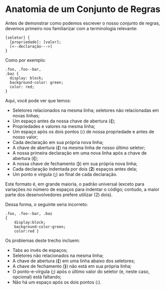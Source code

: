 # Anatomia de um Conjunto de Regras
Antes de demonstrar como podemos escrever o nosso conjunto de regras, devemos primeiro nos familiarizar com a terminologia relevante:
```
[seletor] {
  [propriedade]: [valor];
  [<--declaração--->]
}
```

Como por exemplo:
```
.foo, .foo--bar,
.baz {
  display: block;
  background-color: green;
  color: red;
}
```
Aqui, você pode ver que temos:
- Seletores relacionados na mesma linha; seletores não relacionadas em novas linhas;
- Um espaço antes da nossa chave de abertura (**{**);
- Propriedades e valores na mesma linha;
- Um espaço após os dois pontos (**:**) de nossa propriedade e antes de nosso valor;
- Cada declaração em sua própria nova linha;
- A chave de abertura (**{**) na mesma linha de nosso último seletor;
- A nossa primeira declaração em uma nova linha após a chave de abertura (**{**);
- A nossa chave de fechamento (**}**) em sua própria nova linha;
- Cada declaração indentada por dois (**2**) espaços antes dela;
- Um ponto e vírgula (**;**) ao final de cada declaração.

Este formato é, em grande maioria, o padrão universal (exceto para variações no número de espaços para indentar o código; contudo, a maior parte dos desenvolvedores prefere utilizar (2) dois).

Dessa forma, o seguinte seria incorreto:
```
.foo, .foo--bar, .baz
{
	display:block;
	background-color:green;
	color:red }
```
Os problemas deste trecho incluem:
- Tabs ao invés de espaços;
- Seletores não relacionados na mesma linha;
- A chave de abertura (**{**) em uma linha abaixo dos seletores;
- A chave de fechamento (**}**) não está em sua própria linha;
- O ponto-e-vírgula (**;**) após o último valor do seletor (e, neste caso, opcional) está faltando;
- Não há um espaço após os dois pontos (**:**).
